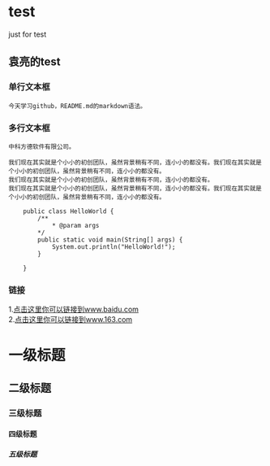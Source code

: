 test
====

just for test

袁亮的test
----------------
### 单行文本框
    今天学习github，README.md的markdown语法。
### 多行文本框
    中科方德软件有限公司。
    
    我们现在其实就是个小小的初创团队，虽然背景稍有不同，连小小的都没有。我们现在其实就是个小小的初创团队，虽然背景稍有不同，连小小的都没有。
    我们现在其实就是个小小的初创团队，虽然背景稍有不同，连小小的都没有。
    我们现在其实就是个小小的初创团队，虽然背景稍有不同，连小小的都没有。我们现在其实就是个小小的初创团队，虽然背景稍有不同，连小小的都没有。  
    
        public class HelloWorld {
            /**
                * @param args
            */
            public static void main(String[] args) {
                System.out.println("HelloWorld!");
            }

        }

### 链接
1.[点击这里你可以链接到www.baidu.com](https://www.baidu.com)<br />
2.[点击这里你可以链接到www.163.com](https://www.163.com)<br />


# 一级标题
## 二级标题
### 三级标题
#### 四级标题
##### 五级标题
